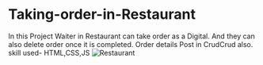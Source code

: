 # Taking-order-in-Restaurant
In this Project Waiter in Restaurant can take order as a Digital. And they can also delete order once it is completed.
Order details Post in CrudCrud also.
skill used- HTML,CSS,JS
![Restaurant](https://github.com/kunalrajshah/Taking-order-in-Restaurant/assets/103275977/9dcfcec6-efb6-4c09-9ed3-b49713401c7c)
